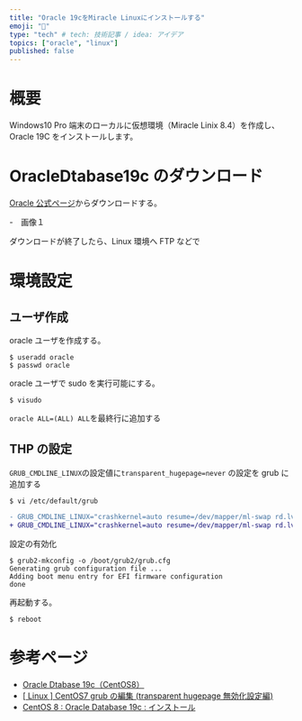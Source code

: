 ```yaml
---
title: "Oracle 19cをMiracle Linuxにインストールする"
emoji: "🦁"
type: "tech" # tech: 技術記事 / idea: アイデア
topics: ["oracle", "linux"]
published: false
---
```


# 概要

Windows10 Pro 端末のローカルに仮想環境（Miracle Linix 8.4）を作成し、Oracle 19C をインストールします。

# OracleDtabase19c のダウンロード

[Oracle 公式ページ](https://www.oracle.com/jp/database/technologies/oracle-database-software-downloads.html)からダウンロードする。

-　画像１

ダウンロードが終了したら、Linux 環境へ FTP などで

# 環境設定

## ユーザ作成

oracle ユーザを作成する。

```shell
$ useradd oracle
$ passwd oracle
```

oracle ユーザで sudo を実行可能にする。

```shell
$ visudo
```

`oracle ALL=(ALL) ALL`を最終行に追加する

## THP の設定

`GRUB_CMDLINE_LINUX`の設定値に`transparent_hugepage=never` の設定を grub に追加する

```shell
$ vi /etc/default/grub
```

```diff
- GRUB_CMDLINE_LINUX="crashkernel=auto resume=/dev/mapper/ml-swap rd.lvm.lv=ml/root rd.lvm.lv=ml/swap rhgb quiet"
+ GRUB_CMDLINE_LINUX="crashkernel=auto resume=/dev/mapper/ml-swap rd.lvm.lv=ml/root rd.lvm.lv=ml/swap rhgb quiet transparent_hugepage=never"
```

設定の有効化

```shell
$ grub2-mkconfig -o /boot/grub2/grub.cfg
Generating grub configuration file ...
Adding boot menu entry for EFI firmware configuration
done
```

再起動する。

```shell
$ reboot
```

# 参考ページ

- [Oracle Dtabase 19c（CentOS8）](https://daredemose.com/linux/oracle-dtabase-19c/)
- [[ Linux ] CentOS7 grub の編集 (transparent hugepage 無効化設定編)](https://qiita.com/penguin_dream/items/2455a36a634567f4d86b)
- [CentOS 8 : Oracle Database 19c : インストール](https://www.server-world.info/query?os=CentOS_8&p=oracle19c&f=2)

